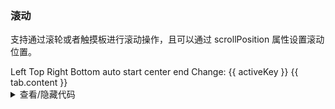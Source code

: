 ### 滚动

支持通过滚轮或者触摸板进行滚动操作，且可以通过 <yc-tag>scrollPosition</yc-tag> 属性设置滚动位置。

<div class="cell-demo vp-raw">
  <yc-space
    direction="vertical"
    size="large">
    <yc-radio-group
      v-model="position"
      type="button">
      <yc-radio value="left">Left</yc-radio>
      <yc-radio value="top">Top</yc-radio>
      <yc-radio value="right">Right</yc-radio>
      <yc-radio value="bottom">Bottom</yc-radio>
    </yc-radio-group>
    <yc-radio-group
      v-model="scrollPosition"
      type="button">
      <yc-radio value="auto">auto</yc-radio>
      <yc-radio value="start">start</yc-radio>
      <yc-radio value="center">center</yc-radio>
      <yc-radio value="end">end</yc-radio>
    </yc-radio-group>
    <yc-button @click="changeActive"> Change: {{ activeKey }}</yc-button>
  </yc-space>
  <yc-tabs
    v-model:activeKey="activeKey"
    :position="position"
    :scrollPosition="scrollPosition"
    style="width: 100%;height: 300px;margin-top: 20px">
    <yc-tab-pane
      v-for="tab in tabs"
      :path="tab.key"
      :title="tab.title">
      {{ tab.content }}
    </yc-tab-pane>
  </yc-tabs>
</div>

<script setup>
import { ref } from 'vue';
const position = ref('top');
const scrollPosition = ref('auto');
const activeKey = ref('Tab1');
const tabs = Array.from({ length: 30 }, (v, i) => {
  return {
    key: `Tab${i + 1}`,
    title: `Tab ${i + 1}`,
    content: `Content of Tab Panel ${i + 1}`,
  };
});
const changeActive = () => {
  activeKey.value = `Tab${Math.floor(Math.random() * 30) + 1}`;
};
</script>

<details>
<summary>查看/隐藏代码</summary>

```vue
<template>
  <yc-space
    direction="vertical"
    size="large">
    <yc-radio-group
      v-model="position"
      type="button">
      <yc-radio value="left">Left</yc-radio>
      <yc-radio value="top">Top</yc-radio>
      <yc-radio value="right">Right</yc-radio>
      <yc-radio value="bottom">Bottom</yc-radio>
    </yc-radio-group>
    <yc-radio-group
      v-model="scrollPosition"
      type="button">
      <yc-radio value="auto">auto</yc-radio>
      <yc-radio value="start">start</yc-radio>
      <yc-radio value="center">center</yc-radio>
      <yc-radio value="end">end</yc-radio>
    </yc-radio-group>
    <yc-button @click="changeActive"> Change: {{ activeKey }}</yc-button>
  </yc-space>
  <yc-tabs
    v-model:activeKey="activeKey"
    :position="position"
    :scrollPosition="scrollPosition"
    style="width: 100%;height: 300px;margin-top: 20px">
    <yc-tab-pane
      v-for="tab in tabs"
      :path="tab.key"
      :title="tab.title">
      {{ tab.content }}
    </yc-tab-pane>
  </yc-tabs>
</template>

<script setup>
import { ref } from 'vue';
const position = ref('top');
const scrollPosition = ref('auto');
const activeKey = ref('Tab1');
const tabs = Array.from({ length: 30 }, (v, i) => {
  return {
    key: `Tab${i + 1}`,
    title: `Tab ${i + 1}`,
    content: `Content of Tab Panel ${i + 1}`,
  };
});
const changeActive = () => {
  activeKey.value = `Tab${Math.floor(Math.random() * 30) + 1}`;
};
</script>
```

</details>

